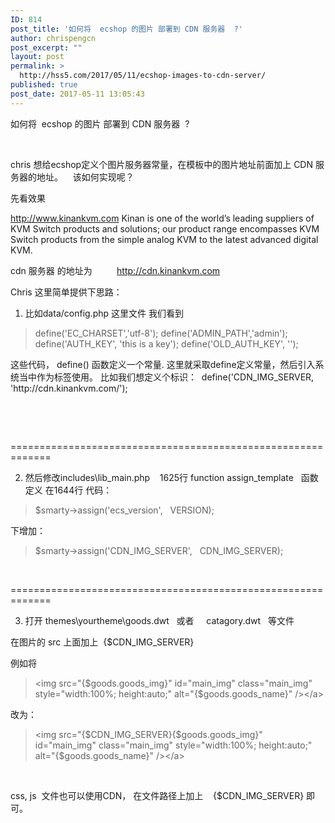```yaml
---
ID: 814
post_title: '如何将  ecshop 的图片 部署到 CDN 服务器  ?'
author: chrispengcn
post_excerpt: ""
layout: post
permalink: >
  http://hss5.com/2017/05/11/ecshop-images-to-cdn-server/
published: true
post_date: 2017-05-11 13:05:43
---
```

如何将  ecshop 的图片 部署到 CDN 服务器  ?

&nbsp;

chris 想给ecshop定义个图片服务器常量，在模板中的图片地址前面加上 CDN 服务器的地址。    该如何实现呢？

先看效果

<a href="http://www.kinankvm.com">http://www.kinankvm.com</a>
Kinan is one of the world’s leading suppliers of KVM Switch products and solutions; our product range encompasses KVM Switch products from the simple analog KVM to the latest advanced digital KVM.

cdn 服务器 的地址为          http://cdn.kinankvm.com

Chris 这里简单提供下思路：

1. 比如data/config.php 这里文件
我们看到
<blockquote>define('EC_CHARSET','utf-8');
define('ADMIN_PATH','admin');
define('AUTH_KEY', 'this is a key');
define('OLD_AUTH_KEY', '');</blockquote>
这些代码， define() 函数定义一个常量. 这里就采取define定义常量，然后引入系统当中作为标签使用。
比如我们想定义个标识：  define('CDN_IMG_SERVER, 'http://cdn.kinankvm.com/');

&nbsp;

&nbsp;

=============================================================

2. 然后修改includes\\lib_main.php    1625行 function assign_template   函数定义
在1644行 代码：
<blockquote>$smarty-&gt;assign('ecs_version',   VERSION);</blockquote>
下增加：
<blockquote>$smarty-&gt;assign('CDN_IMG_SERVER',   CDN_IMG_SERVER);</blockquote>
&nbsp;

=============================================================

3. 打开 themes\yourtheme\goods.dwt   或者     catagory.dwt   等文件

在图片的 src 上面加上  {$CDN_IMG_SERVER}

例如将
<blockquote>
&lt;img src="{$goods.goods_img}" id="main_img" class="main_img" style="width:100%; height:auto;" alt="{$goods.goods_name}" /&gt;&lt;/a&gt;</blockquote>
改为：
<blockquote>
&lt;img src="{$CDN_IMG_SERVER}{$goods.goods_img}" id="main_img" class="main_img" style="width:100%; height:auto;" alt="{$goods.goods_name}" /&gt;&lt;/a&gt;</blockquote>
&nbsp;

css, js  文件也可以使用CDN， 在文件路径上加上    {$CDN_IMG_SERVER} 即可。